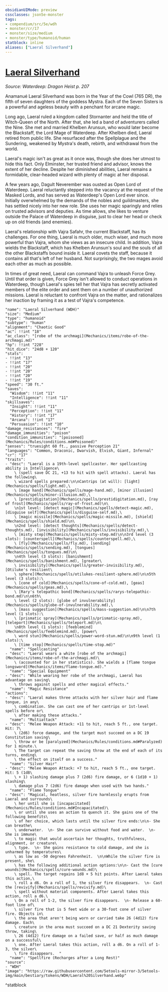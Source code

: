 ```yaml
---
obsidianUIMode: preview
cssclasses: json5e-monster
tags:
- compendium/src/5e/wdh
- monster/cr/17
- monster/size/medium
- monster/type/humanoid/human
statblock: inline
aliases: ["Laeral Silverhand"]
---
```

# [Laeral Silverhand](Mechanics\bestiary\npc/laeral-silverhand-wdh.md)
*Source: Waterdeep: Dragon Heist p. 207*  

Anamanué Laeral Silverhand was born in the Year of the Cowl (765 DR), the fifth of seven daughters of the goddess Mystra. Each of the Seven Sisters is a powerful and ageless beauty with a penchant for arcane magic.

Long ago, Laeral ruled a kingdom called Stornanter and held the title of Witch-Queen of the North. After that, she led a band of adventurers called the Nine. She met and married Khelben Arunsun, who would later become the Blackstaff, the Lord Mage of Waterdeep. After Khelben died, Laeral retired from public life. She resurfaced after the Spellplague and the Sundering, weakened by Mystra's death, rebirth, and withdrawal from the world.

Laeral's magic isn't as great as it once was, though she does her utmost to hide this fact. Only Elminster, her trusted friend and advisor, knows the extent of her decline. Despite her diminished abilities, Laeral remains a formidable, clear-headed wizard with plenty of magic at her disposal.

A few years ago, Dagult Neverember was ousted as Open Lord of Waterdeep. Laeral reluctantly stepped into the vacancy at the request of the Masked Lords, and has served as Waterdeep's Open Lord ever since. Initially overwhelmed by the demands of the nobles and guildmasters, she has settled nicely into her new role. She uses her magic sparingly and relies on trusted advisors and deputies. As time allows, she likes to venture outside the Palace of Waterdeep in disguise, just to clear her head or check up on old friends (and enemies).

Laeral's relationship with Vajra Safahr, the current Blackstaff, has its challenges. For one thing, Laeral is much older, much wiser, and much more powerful than Vajra, whom she views as an insecure child. In addition, Vajra wields the Blackstaff, which has Khelben Arunsun's soul and the souls of all the other Blackstaffs bound inside it. Laeral covets the staff, because it contains all that's left of her husband. Not surprisingly, the two mages avoid each other as much as possible.

In times of great need, Laeral can command Vajra to unleash Force Grey. Until that order is given, Force Grey isn't allowed to conduct operations in Waterdeep, though Laeral's spies tell her that Vajra has secretly activated members of the elite order and sent them on a number of unauthorized missions. Laeral is reluctant to confront Vajra on the matter, and rationalizes her inaction by framing it as a test of Vajra's competence.

```statblock
"name": "Laeral Silverhand (WDH)"
"size": "Medium"
"type": "humanoid"
"subtype": "human"
"alignment": "Chaotic Good"
"ac": !!int "18"
"ac_class": "[robe of the archmagi](Mechanics/items/robe-of-the-archmagi.md)"
"hp": !!int "228"
"hit_dice": "24d8 + 120"
"stats":
- !!int "13"
- !!int "17"
- !!int "20"
- !!int "20"
- !!int "20"
- !!int "19"
"speed": "30 ft."
"saves":
  "Wisdom": !!int "11"
  "Intelligence": !!int "11"
"skillsaves":
  "Insight": !!int "11"
  "Perception": !!int "11"
  "History": !!int "17"
  "Arcana": !!int "17"
  "Persuasion": !!int "10"
"damage_resistances": "fire"
"damage_immunities": "poison"
"condition_immunities": "[poisoned](Mechanics/Rules/conditions.md#Poisoned)"
"senses": "truesight 60 ft., passive Perception 21"
"languages": "Common, Draconic, Dwarvish, Elvish, Giant, Infernal"
"cr": "17"
"traits":
- "desc": "Laeral is a 19th-level spellcaster. Her spellcasting ability is Intelligence\
    \ (spell save DC 21, +13 to hit with spell attacks). Laeral has the following\
    \ wizard spells prepared:\n\nCantrips (at will): [light](Mechanics/spells/light.md),\
    \ [mage hand](Mechanics/spells/mage-hand.md), [minor illusion](Mechanics/spells/minor-illusion.md),\
    \ [prestidigitation](Mechanics/spells/prestidigitation.md), [ray of frost](Mechanics/spells/ray-of-frost.md)\n\
    \n1st level: [detect magic](Mechanics/spells/detect-magic.md), [disguise self](Mechanics/spells/disguise-self.md),\
    \ [magic missile](Mechanics/spells/magic-missile.md), [shield](Mechanics/spells/shield.md)\n\
    \n2nd level: [detect thoughts](Mechanics/spells/detect-thoughts.md), [invisibility](Mechanics/spells/invisibility.md),\
    \ [misty step](Mechanics/spells/misty-step.md)\n\n3rd level (3 slots): [counterspell](Mechanics/spells/counterspell.md),\
    \ [fly](Mechanics/spells/fly.md), [sending](Mechanics/spells/sending.md), [tongues](Mechanics/spells/tongues.md)\n\
    \n4th level (3 slots): [banishment](Mechanics/spells/banishment.md), [greater\
    \ invisibility](Mechanics/spells/greater-invisibility.md), [Otiluke's resilient\
    \ sphere](Mechanics/spells/otilukes-resilient-sphere.md)\n\n5th level (3 slots):\
    \ [cone of cold](Mechanics/spells/cone-of-cold.md), [geas](Mechanics/spells/geas.md),\
    \ [Rary's telepathic bond](Mechanics/spells/rarys-telepathic-bond.md)\n\n6th\
    \ level (2 slots): [globe of invulnerability](Mechanics/spells/globe-of-invulnerability.md),\
    \ [mass suggestion](Mechanics/spells/mass-suggestion.md)\n\n7th level (1 slots):\
    \ [prismatic spray](Mechanics/spells/prismatic-spray.md), [teleport](Mechanics/spells/teleport.md)\n\
    \n8th level (1 slots): [feeblemind](Mechanics/spells/feeblemind.md), [power\
    \ word stun](Mechanics/spells/power-word-stun.md)\n\n9th level (1 slots):\
    \ [time stop](Mechanics/spells/time-stop.md)"
  "name": "Spellcasting"
- "desc": "Laeral wears a white [robe of the archmagi](Mechanics/items/robe-of-the-archmagi.md)\
    \ (accounted for in her statistics). She wields a [flame tongue longsword](Mechanics/items/flame-tongue.md)."
  "name": "Special Equipment"
- "desc": "While wearing her robe of the archmagi, Laeral has advantage on saving\
    \ throws against spells and other magical effects."
  "name": "Magic Resistance"
"actions":
- "desc": "Laeral makes three attacks with her silver hair and flame tongue, in any\
    \ combination. She can cast one of her cantrips or 1st-level spells before or\
    \ after making these attacks."
  "name": "Multiattack"
- "desc": "Melee Weapon Attack: +11 to hit, reach 5 ft., one target. Hit: 7\
    \ (2d6) force damage, and the target must succeed on a DC 19 Constitution saving\
    \ throw or be [paralyzed](Mechanics/Rules/conditions.md#Paralyzed) for 1 minute.\
    \ The target can repeat the saving throw at the end of each of its turns, ending\
    \ the effect on itself on a success."
  "name": "Silver Hair"
- "desc": "Melee Weapon Attack: +7 to hit, reach 5 ft., one target. Hit: 5 (1d8\
    \ + 1) slashing damage plus 7 (2d6) fire damage, or 6 (1d10 + 1) slashing\
    \ damage plus 7 (2d6) fire damage when used with two hands."
  "name": "Flame Tongue"
- "desc": "Magical, heatless, silver fire harmlessly erupts from Laeral and surrounds\
    \ her until she is [incapacitated](Mechanics/Rules/conditions.md#Incapacitated)\
    \ or until she uses an action to quench it. She gains one of the following benefits\
    \ of her choice, which lasts until the silver fire ends:\n\n- She can breathe\
    \ underwater.  \n- She can survive without food and water.  \n- She is immune\
    \ to magic that would ascertain her thoughts, truthfulness, alignment, or creature\
    \ type.  \n- She gains resistance to cold damage, and she is unharmed by temperatures\
    \ as low as -50 degrees Fahrenheit.  \n\nWhile the silver fire is present, she\
    \ has the following additional action options:\n\n- Cast the [cure wounds](Mechanics/spells/cure-wounds.md)\
    \ spell. The target regains 1d8 + 5 hit points. After Laeral takes this action,\
    \ roll a d6. On a roll of 1, the silver fire disappears.  \n- Cast the [revivify](Mechanics/spells/revivify.md)\
    \ spell without material components. After Laeral takes this action, roll a d6.\
    \ On a roll of 1-2, the silver fire disappears.  \n- Release a 60-foot line of\
    \ silver fire that is 5 feet wide or a 30-foot cone of silver fire. Objects in\
    \ the area that aren't being worn or carried take 26 (4d12) fire damage. Each\
    \ creature in the area must succeed on a DC 21 Dexterity saving throw, taking\
    \ 26 (4d12) fire damage on a failed save, or half as much damage on a successful\
    \ one. After Laeral takes this action, roll a d6. On a roll of 1-3, the silver\
    \ fire disappears.  "
  "name": "Spellfire (Recharges after a Long Rest)"
"source":
- "WDH"
"image": "https://raw.githubusercontent.com/5etools-mirror-3/5etools-img/main/bestiary/tokens/WDH/Laeral%20Silverhand.webp"
```
^statblock